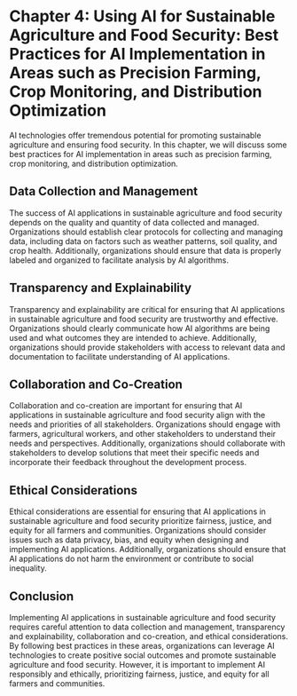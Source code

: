 Chapter 4: Using AI for Sustainable Agriculture and Food Security: Best Practices for AI Implementation in Areas such as Precision Farming, Crop Monitoring, and Distribution Optimization
==========================================================================================================================================================================================

AI technologies offer tremendous potential for promoting sustainable agriculture and ensuring food security. In this chapter, we will discuss some best practices for AI implementation in areas such as precision farming, crop monitoring, and distribution optimization.

Data Collection and Management
------------------------------

The success of AI applications in sustainable agriculture and food security depends on the quality and quantity of data collected and managed. Organizations should establish clear protocols for collecting and managing data, including data on factors such as weather patterns, soil quality, and crop health. Additionally, organizations should ensure that data is properly labeled and organized to facilitate analysis by AI algorithms.

Transparency and Explainability
-------------------------------

Transparency and explainability are critical for ensuring that AI applications in sustainable agriculture and food security are trustworthy and effective. Organizations should clearly communicate how AI algorithms are being used and what outcomes they are intended to achieve. Additionally, organizations should provide stakeholders with access to relevant data and documentation to facilitate understanding of AI applications.

Collaboration and Co-Creation
-----------------------------

Collaboration and co-creation are important for ensuring that AI applications in sustainable agriculture and food security align with the needs and priorities of all stakeholders. Organizations should engage with farmers, agricultural workers, and other stakeholders to understand their needs and perspectives. Additionally, organizations should collaborate with stakeholders to develop solutions that meet their specific needs and incorporate their feedback throughout the development process.

Ethical Considerations
----------------------

Ethical considerations are essential for ensuring that AI applications in sustainable agriculture and food security prioritize fairness, justice, and equity for all farmers and communities. Organizations should consider issues such as data privacy, bias, and equity when designing and implementing AI applications. Additionally, organizations should ensure that AI applications do not harm the environment or contribute to social inequality.

Conclusion
----------

Implementing AI applications in sustainable agriculture and food security requires careful attention to data collection and management, transparency and explainability, collaboration and co-creation, and ethical considerations. By following best practices in these areas, organizations can leverage AI technologies to create positive social outcomes and promote sustainable agriculture and food security. However, it is important to implement AI responsibly and ethically, prioritizing fairness, justice, and equity for all farmers and communities.
